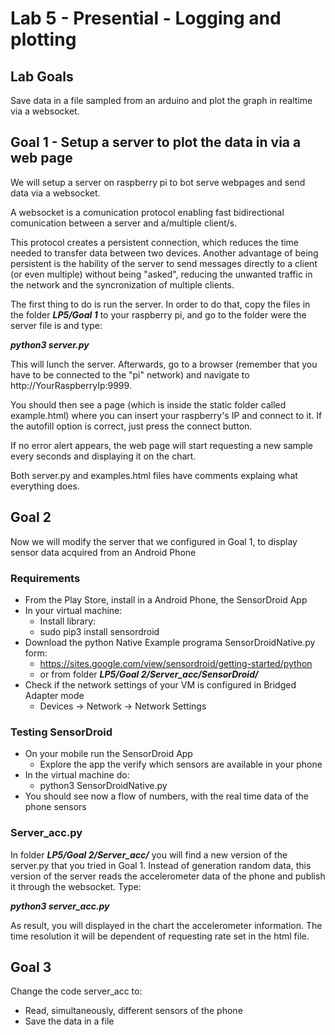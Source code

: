 # Lab 5 - Presential - Logging and plotting

## Lab Goals

Save data in a file sampled from an arduino and plot the graph in realtime via a websocket.

## Goal 1 - Setup a server to plot the data in via a web page

We will setup a server on raspberry pi to bot serve webpages and send data via a websocket.

A websocket is a comunication protocol enabling fast bidirectional comunication between a server and a/multiple client/s.

This protocol creates a persistent connection, which reduces the time needed to transfer data between two devices. Another advantage of being persistent is the hability of the server to send messages directly to a client (or even multiple) without being "asked", reducing the unwanted traffic in the network and the syncronization of multiple clients.


The first thing to do is run the server. In order to do that, copy the files in the folder ***LP5/Goal 1*** to your raspberry pi, and go to the folder were the server file is and type:

***python3 server.py***

This will lunch the server. Afterwards, go to a browser (remember that you have to be connected to the "pi" network) and navigate to http://YourRaspberryIp:9999.

You should then see a page (which is inside the static folder called example.html) where you can insert your raspberry's IP and connect to it. If the autofill option is correct, just press the connect button.

If no error alert appears, the web page will start requesting a new sample every seconds and displaying it on the chart.

Both server.py and examples.html files have comments explaing what everything does.



## Goal 2

Now we will modify the server that we configured in Goal 1, to display sensor data acquired from an Android Phone

### Requirements

* From the Play Store, install in a Android Phone, the SensorDroid App
* In your virtual machine:
  * Install library: 
  * sudo pip3 install sensordroid
* Download the python Native Example programa SensorDroidNative.py form:
  * https://sites.google.com/view/sensordroid/getting-started/python
  * or from folder ***LP5/Goal 2/Server_acc/SensorDroid/***
* Check if the network settings of your VM is configured in Bridged Adapter mode
  * Devices -> Network -> Network Settings

### Testing SensorDroid
* On your mobile run the SensorDroid App
  * Explore the app the verify which sensors are available in your phone
* In the virtual machine do:
  * python3 SensorDroidNative.py
* You should see now a flow of numbers, with the real time data of the phone sensors

### Server_acc.py

In folder ***LP5/Goal 2/Server_acc/*** you will find a new version of the server.py that you tried in Goal 1. Instead of generation random data, this version of the server reads the accelerometer data of the phone and publish it through the websocket. Type:

***python3 server_acc.py***

As result, you will displayed in the chart the accelerometer information. The time resolution it will be dependent of requesting rate set in the html file.



## Goal 3

Change the code server_acc to:
* Read, simultaneously, different sensors of the phone
* Save the data in a file

